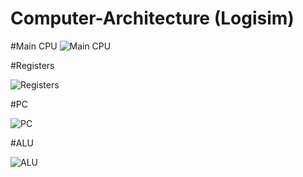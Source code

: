 # Computer-Architecture (Logisim)

#Main CPU
![Main CPU](https://cloud.githubusercontent.com/assets/16522857/19505511/de7cb8f6-9577-11e6-91d4-b6ebfe096752.JPG)

#Registers

![Registers](https://cloud.githubusercontent.com/assets/16522857/19505675/95eccf48-9579-11e6-9a29-0561523c59e2.JPG)

#PC

![PC](https://cloud.githubusercontent.com/assets/16522857/19505678/9b674f66-9579-11e6-99dc-4b8d8739ee19.JPG)

#ALU

![ALU](https://cloud.githubusercontent.com/assets/16522857/19505694/bd4b1676-9579-11e6-8448-ee1e2067c3f5.JPG)
